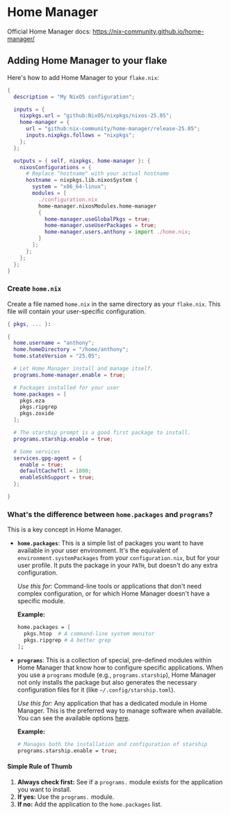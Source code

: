 # Home Manager

Official Home Manager docs: https://nix-community.github.io/home-manager/

## Adding Home Manager to your flake

Here's how to add Home Manager to your `flake.nix`:

```nix
{
  description = "My NixOS configuration";

  inputs = {
    nixpkgs.url = "github:NixOS/nixpkgs/nixos-25.05";
    home-manager = {
      url = "github:nix-community/home-manager/release-25.05";
      inputs.nixpkgs.follows = "nixpkgs";
    };
  };

  outputs = { self, nixpkgs, home-manager }: {
    nixosConfigurations = {
      # Replace "hostname" with your actual hostname
      hostname = nixpkgs.lib.nixosSystem {
        system = "x86_64-linux";
        modules = [
          ./configuration.nix
          home-manager.nixosModules.home-manager
          {
            home-manager.useGlobalPkgs = true;
            home-manager.useUserPackages = true;
            home-manager.users.anthony = import ./home.nix;
          }
        ];
      };
    };
  };
}
```

### Create `home.nix`

Create a file named `home.nix` in the same directory as your `flake.nix`. This
file will contain your user-specific configuration.

```nix
{ pkgs, ... }:

{
  home.username = "anthony";
  home.homeDirectory = "/home/anthony";
  home.stateVersion = "25.05";

  # Let Home Manager install and manage itself.
  programs.home-manager.enable = true;

  # Packages installed for your user
  home.packages = [
    pkgs.eza
    pkgs.ripgrep
    pkgs.zoxide
  ];

  # The starship prompt is a good first package to install.
  programs.starship.enable = true;

  # Some services
  services.gpg-agent = {
    enable = true;
    defaultCacheTtl = 1800;
    enableSshSupport = true;
  };

}
```

### What's the difference between `home.packages` and `programs`?

This is a key concept in Home Manager.

- **`home.packages`**: This is a simple list of packages you want to have
  available in your user environment. It's the equivalent of
  `environment.systemPackages` from your `configuration.nix`, but for your user
  profile. It puts the package in your `PATH`, but doesn't do any extra
  configuration.

  _Use this for:_ Command-line tools or applications that don't need complex
  configuration, or for which Home Manager doesn't have a specific module.

  **Example:**

  ```nix
  home.packages = [
    pkgs.htop  # A command-line system monitor
    pkgs.ripgrep # A better grep
  ];
  ```

- **`programs`**: This is a collection of special, pre-defined modules within
  Home Manager that know how to configure specific applications. When you use a
  `programs` module (e.g., `programs.starship`), Home Manager not only installs
  the package but also generates the necessary configuration files for it (like
  `~/.config/starship.toml`).

  _Use this for:_ Any application that has a dedicated module in Home Manager.
  This is the preferred way to manage software when available. You can see the
  available options
  [here](https://nix-community.github.io/home-manager/options.html).

  **Example:**

  ```nix
  # Manages both the installation and configuration of starship
  programs.starship.enable = true;
  ```

#### Simple Rule of Thumb

1.  **Always check first:** See if a `programs.` module exists for the
    application you want to install.
2.  **If yes:** Use the `programs.` module.
3.  **If no:** Add the application to the `home.packages` list.
